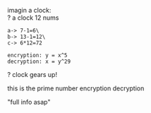 imagin a clock:\
? a clock 12 nums
```
a-> 7-1=6\
b-> 13-1=12\
c-> 6*12=72

encryption: y = x^5
decryption: x = y^29
```
? clock gears up!

this is the prime number encryption decryption

"full info asap"
